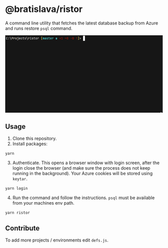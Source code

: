 # @bratislava/ristor

A command line utility that fetches the latest database backup from Azure and runs restore `psql` command.

![image](video.gif)

## Usage
1. Clone this repository.
2. Install packages:
```
yarn
```
3. Authenticate. This opens a browser window with login screen, after the login close the browser (and make sure the process does not keep running in the background). Your Azure cookies will be stored using `keytar`.
```
yarn login
```
4. Run the command and follow the instructions. `psql` must be available from your machines env path.
```
yarn ristor
```

## Contribute
To add more projects / environments edit `defs.js`.